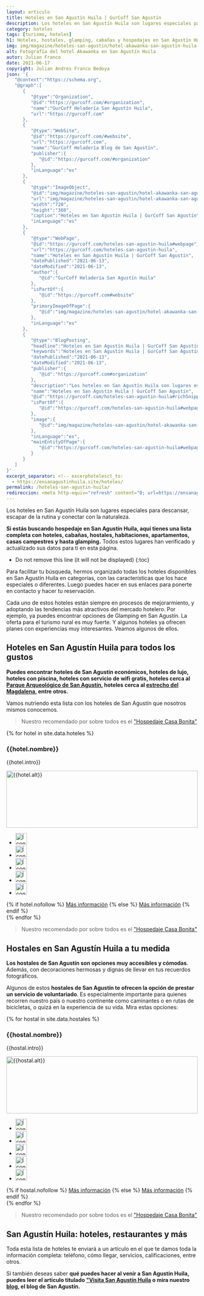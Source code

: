 ```yaml
---
layout: articulo
title: Hoteles en San Agustín Huila | GurCoff San Agustín
description: Los hoteles en San Agustín Huila son lugares especiales para descansar y conectar con la naturaleza. Encuentra hoteles, cabañas y más aquí. Léelo!
category: hoteles
tags: [turismo, hoteles]
h1: Hoteles, hostales, glamping, cabañas y hospedajes en San Agustín Huila
img: img/magazine/hoteles-san-agustin/hotel-akawanka-san-agustin-huila.webp
alt: Fotografía del hotel Akawanka en San Agustín Huila
autor: Julian Franco
date: 2021-06-17
copyright: Julian Andres Franco Bedoya
json: '{
   "@context":"https://schema.org",
   "@graph":[
      {
         "@type":"Organization",
         "@id":"https://gurcoff.com/#organization",
         "name":"GurCoff Heladería San Agustín Huila",
         "url":"https://gurcoff.com"
      },
      {
         "@type":"WebSite",
         "@id":"https://gurcoff.com/#website",
         "url":"https://gurcoff.com",
         "name":"GurCoff Heladería Blog de San Agustín",
         "publisher":{
            "@id":"https://gurcoff.com/#organization"
         },
         "inLanguage":"es"
      },
      {
         "@type":"ImageObject",
         "@id":"img/magazine/hoteles-san-agustin/hotel-akawanka-san-agustin-huila.webp",
         "url":"img/magazine/hoteles-san-agustin/hotel-akawanka-san-agustin-huila.webp",
         "width":"720",
         "height":"360",
         "caption":"Hoteles en San Agustín Huila | GurCoff San Agustín",
         "inLanguage":"es"
      },
      {
         "@type":"WebPage",
         "@id":"https://gurcoff.com/hoteles-san-agustin-huila#webpage",
         "url":"https://gurcoff.com/hoteles-san-agustin-huila",
         "name":"Hoteles en San Agustín Huila | GurCoff San Agustín",
         "datePublished":"2021-06-13",
         "dateModified":"2021-06-13",
         "author":{
            "@id":"GurCoff Heladería San Agustín Huila"
         },
         "isPartOf":{
            "@id":"https://gurcoff.com#website"
         },
         "primaryImageOfPage":{
            "@id":"img/magazine/hoteles-san-agustin/hotel-akawanka-san-agustin-huila.webp"
         },
         "inLanguage":"es"
      },
      {
         "@type":"BlogPosting",
         "headline":"Hoteles en San Agustín Huila | GurCoff San Agustín",
         "keywords":"Hoteles en San Agustín Huila | GurCoff San Agustín",
         "datePublished":"2021-06-13",
         "dateModified":"2021-06-13",
         "publisher":{
            "@id":"https://gurcoff.com#organization"
         },
         "description":"Los hoteles en San Agustín Huila son lugares especiales para descansar y conectar con la naturaleza. Encuentra hoteles, cabañas y más aquí. Léelo!",
         "name":"Hoteles en San Agustín Huila | GurCoff San Agustín",
         "@id":"https://gurcoff.com/hoteles-san-agustin-huila#richSnippet",
         "isPartOf":{
            "@id":"https://gurcoff.com/hoteles-san-agustin-huila#webpage"
         },
         "image":{
            "@id":"img/magazine/hoteles-san-agustin/hotel-akawanka-san-agustin-huila.webp"
         },
         "inLanguage":"es",
         "mainEntityOfPage":{
            "@id":"https://gurcoff.com/hoteles-san-agustin-huila#webpage"
         }
      }
   ]
}'
excerpt_separator: <!-- excerphotelesct_to:
  - https://ensanagustinhuila.site/hoteles/
permalink: /hoteles-san-agustin-huila/
redireccion: <meta http-equiv="refresh" content="0; url=https://ensanagustinhuila.site/hoteles/" />
---
```

Los hoteles en San Agustín Huila son lugares especiales para descansar, escapar de la rutina y conectar con la naturaleza.
<!-- excerpt -->

**Si estás buscando hospedaje en San Agustín Huila, aquí tienes una lista completa con hoteles, cabañas, hostales, habitaciones, apartamentos, casas campestres y hasta glamping.** Todos estos lugares han verificado y actualizado sus datos para ti en esta página.

* Do not remove this line (it will not be displayed)
{:toc}

Para facilitar tu búsqueda, hermos organizado todas los hoteles disponibles en San Agustín Huila en categorías, con las características que los hace especiales o diferentes. Luego puedes hacer en sus enlaces para ponerte en contacto y hacer tu reservación.

Cada uno de estos hoteles están siempre en procesos de mejorarmiento, y adoptando las tendencias más atractivos del mercado hotelero. Por ejemplo, ya puedes encontrar opciones de Glamping en San Agustín. La oferta para el turismo rural es muy fuerte. Y algunos hoteles ya ofrecen planes con experiencias muy interesantes. Veamos algunos de ellos.

## Hoteles en San Agustín Huila para todos los gustos

**Puedes encontrar hoteles de San Agustín económicos, hoteles de lujo, hoteles con piscina, hoteles con servicio de wifi gratis, hoteles cerca al [Parque Arqueológico de San Agustín](https://gurcoff.com/parque-arqueologico-san-agustin-huila), hoteles cerca al [estrecho del Magdalena](https://gurcoff.com/estrecho-rio-magdalena), entre otros.**

Vamos nutriendo esta lista con los hoteles de San Agustín que nosotros mismos conocemos.

>Nuestro recomendado por sobre todos es el ["Hospedaje Casa Bonita"](https://hospedajecasabonita.com)

{% for hotel in site.data.hoteles %}
<article class="negocio">

<h3>{{hotel.nombre}}</h3>
<p>{{hotel.intro}}</p>
<img src="{{site.baseurl}}/img/magazine/hoteles-san-agustin/{{hotel.img}}" alt="{{hotel.alt}}" width="100%" height="150" title="{{hotel.title}}">
<ul>
  <li><img src="{{site.baseurl}}/img/iconos/{{hotel.logo1}}" alt="Ícono de los servicios que presta el {{hotel.nombre}} en San Agustín Huila" width="30" height="30" title="Servicios del {{hotel.nombre}} en San Agustín Huila"></li>
  <li><img src="{{site.baseurl}}/img/iconos/{{hotel.logo2}}" alt="Ícono de los servicios que presta el {{hotel.nombre}} en San Agustín Huila" width="30" height="30" title="Servicios del {{hotel.nombre}} en San Agustín Huila"></li>
  <li><img src="{{site.baseurl}}/img/iconos/{{hotel.logo3}}" alt="Ícono de los servicios que presta el {{hotel.nombre}} en San Agustín Huila" width="30" height="30" title="Servicios del {{hotel.nombre}} en San Agustín Huila"></li>
  <li><img src="{{site.baseurl}}/img/iconos/{{hotel.logo4}}" alt="Ícono de los servicios que presta el {{hotel.nombre}} en San Agustín Huila" width="30" height="30" title="Servicios del {{hotel.nombre}} en San Agustín Huila"></li>
  <li><img src="{{site.baseurl}}/img/iconos/{{hotel.logo5}}" alt="Ícono de los servicios que presta el {{hotel.nombre}} en San Agustín Huila" width="30" height="30" title="Servicios del {{hotel.nombre}} en San Agustín Huila"></li>
</ul>
{% if hotel.nofollow %}
<a href="{{hotel.link}}" rel="nofollow">Más información</a>
  {% else %}
  <a href="{{hotel.link}}">Más información</a>
  {% endif %}
</article>
{% endfor %}

>Nuestro recomendado por sobre todos es el ["Hospedaje Casa Bonita"](https://hospedajecasabonita.com)

## Hostales en San Agustín Huila a tu medida

**Los hostales de San Agustín son opciones muy accesibles y cómodas**. Además, con decoraciones hermosas y dignas de llevar en tus recuerdos fotográficos.

Algunos de estos **hostales de San Agustín te ofrecen la opción de prestar un servicio de voluntariado**. Es especialmente importante para quienes recorren nuestro país o nuestro continente como caminantes o en rutas de bicicletas, o quizá en la experiencia de su vida. Mira estas opciones:

{% for hostal in site.data.hostales %}
<article class="negocio">
<h3>{{hostal.nombre}}</h3>
<p>{{hostal.intro}}</p>
<img src="{{site.baseurl}}/img/magazine/hoteles-san-agustin/{{hostal.img}}" alt="{{hostal.alt}}" width="100%" height="150" title="{{hostal.title}}">
<ul>
  <li><img src="{{site.baseurl}}/img/iconos/{{hostal.logo1}}" alt="Ícono de los servicios que presta el {{hostal.nombre}} en San Agustín Huila" width="30" height="30" title="Servicios del {{hostal.nombre}} en San Agustín Huila"></li>
  <li><img src="{{site.baseurl}}/img/iconos/{{hostal.logo2}}" alt="Ícono de los servicios que presta el {{hostal.nombre}} en San Agustín Huila" width="30" height="30" title="Servicios del {{hostal.nombre}} en San Agustín Huila"></li>
  <li><img src="{{site.baseurl}}/img/iconos/{{hostal.logo3}}" alt="Ícono de los servicios que presta el {{hostal.nombre}} en San Agustín Huila" width="30" height="30" title="Servicios del {{hostal.nombre}} en San Agustín Huila"></li>
  <li><img src="{{site.baseurl}}/img/iconos/{{hostal.logo4}}" alt="Ícono de los servicios que presta el {{hostal.nombre}} en San Agustín Huila" width="30" height="30" title="Servicios del {{hostal.nombre}} en San Agustín Huila"></li>
  <li><img src="{{site.baseurl}}/img/iconos/{{hostal.logo5}}" alt="Ícono de los servicios que presta el {{hostal.nombre}} en San Agustín Huila" width="30" height="30" title="Servicios del {{hostal.nombre}} en San Agustín Huila"></li>
</ul>
{% if hostal.nofollow %}
<a href="{{hostal.link}}" rel="nofollow">Más información</a>
  {% else %}
  <a href="{{hostal.link}}">Más información</a>
  {% endif %}
</article>
{% endfor %}

>Nuestro recomendado por sobre todos es el ["Hospedaje Casa Bonita"](https://hospedajecasabonita.com)

## San Agustín Huila: hoteles, restaurantes y más

Toda esta lista de hoteles te enviará a un artículo en el que te damos toda la información completa: teléfono, cómo llegar, servicios, calificaciones, entre otros.

Si también deseas saber **qué puedes hacer al venir a San Agustín Huila, puedes leer el artículo titulado ["Visita San Agustín Huila](https://gurcoff.com/visita-san-agustin-huila) o mira nuestro [blog]({{site.baseurl}}/blog), el blog de San Agustín.**
